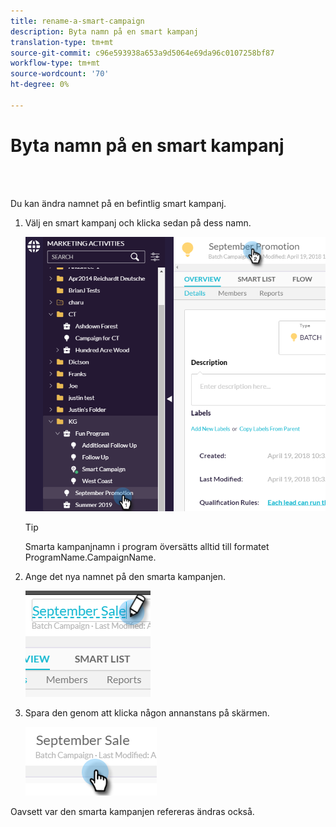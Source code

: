 ```yaml
---
title: rename-a-smart-campaign
description: Byta namn på en smart kampanj
translation-type: tm+mt
source-git-commit: c96e593938a653a9d5064e69da96c0107258bf87
workflow-type: tm+mt
source-wordcount: '70'
ht-degree: 0%

---
```



# Byta namn på en smart kampanj

<br> 

Du kan ändra namnet på en befintlig smart kampanj.

1. Välj en smart kampanj och klicka sedan på dess namn.

   ![Bild ett](/help/sky/assets/smart-campaigns/rename-a-smart-campaign/rename-a-smart-campaign-1.png)

   >[!TIP]
   >
   >Smarta kampanjnamn i program översätts alltid till formatet ProgramName.CampaignName.

1. Ange det nya namnet på den smarta kampanjen.

   ![Bild två](/help/sky/assets/smart-campaigns/rename-a-smart-campaign/rename-a-smart-campaign-2.png)

1. Spara den genom att klicka någon annanstans på skärmen.

   ![Bild tre](/help/sky/assets/smart-campaigns/rename-a-smart-campaign/rename-a-smart-campaign-3.png)

Oavsett var den smarta kampanjen refereras ändras också.
